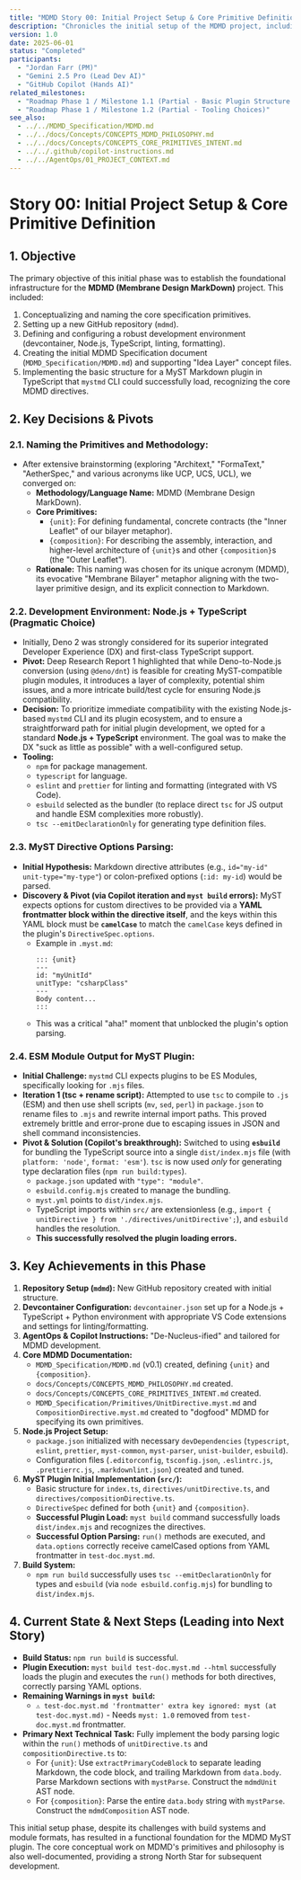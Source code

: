 ```yaml
---
title: "MDMD Story 00: Initial Project Setup & Core Primitive Definition"
description: "Chronicles the initial setup of the MDMD project, including repository creation, development environment configuration (Node.js + TypeScript + esbuild), core primitive naming ({unit}, {composition}), and the first successful MyST plugin load."
version: 1.0
date: 2025-06-01
status: "Completed"
participants:
  - "Jordan Farr (PM)"
  - "Gemini 2.5 Pro (Lead Dev AI)"
  - "GitHub Copilot (Hands AI)"
related_milestones:
  - "Roadmap Phase 1 / Milestone 1.1 (Partial - Basic Plugin Structure & Load)"
  - "Roadmap Phase 1 / Milestone 1.2 (Partial - Tooling Choices)"
see_also:
  - ../../MDMD_Specification/MDMD.md
  - ../../docs/Concepts/CONCEPTS_MDMD_PHILOSOPHY.md
  - ../../docs/Concepts/CONCEPTS_CORE_PRIMITIVES_INTENT.md
  - ../../.github/copilot-instructions.md
  - ../../AgentOps/01_PROJECT_CONTEXT.md
---
```


# Story 00: Initial Project Setup & Core Primitive Definition

## 1. Objective

The primary objective of this initial phase was to establish the foundational infrastructure for the **MDMD (Membrane Design MarkDown)** project. This included:
1.  Conceptualizing and naming the core specification primitives.
2.  Setting up a new GitHub repository (`mdmd`).
3.  Defining and configuring a robust development environment (devcontainer, Node.js, TypeScript, linting, formatting).
4.  Creating the initial MDMD Specification document (`MDMD_Specification/MDMD.md`) and supporting "Idea Layer" concept files.
5.  Implementing the basic structure for a MyST Markdown plugin in TypeScript that `mystmd` CLI could successfully load, recognizing the core MDMD directives.

## 2. Key Decisions & Pivots

### 2.1. Naming the Primitives and Methodology:
*   After extensive brainstorming (exploring "Architext," "FormaText," "AetherSpec," and various acronyms like UCP, UCS, UCL), we converged on:
    *   **Methodology/Language Name:** MDMD (Membrane Design MarkDown).
    *   **Core Primitives:**
        *   `{unit}`: For defining fundamental, concrete contracts (the "Inner Leaflet" of our bilayer metaphor).
        *   `{composition}`: For describing the assembly, interaction, and higher-level architecture of `{unit}`s and other `{composition}`s (the "Outer Leaflet").
    *   **Rationale:** This naming was chosen for its unique acronym (MDMD), its evocative "Membrane Bilayer" metaphor aligning with the two-layer primitive design, and its explicit connection to Markdown.

### 2.2. Development Environment: Node.js + TypeScript (Pragmatic Choice)
*   Initially, Deno 2 was strongly considered for its superior integrated Developer Experience (DX) and first-class TypeScript support.
*   **Pivot:** Deep Research Report 1 highlighted that while Deno-to-Node.js conversion (using `@deno/dnt`) is feasible for creating MyST-compatible plugin modules, it introduces a layer of complexity, potential shim issues, and a more intricate build/test cycle for ensuring Node.js compatibility.
*   **Decision:** To prioritize immediate compatibility with the existing Node.js-based `mystmd` CLI and its plugin ecosystem, and to ensure a straightforward path for initial plugin development, we opted for a standard **Node.js + TypeScript** environment. The goal was to make the DX "suck as little as possible" with a well-configured setup.
*   **Tooling:**
    *   `npm` for package management.
    *   `typescript` for language.
    *   `eslint` and `prettier` for linting and formatting (integrated with VS Code).
    *   `esbuild` selected as the bundler (to replace direct `tsc` for JS output and handle ESM complexities more robustly).
    *   `tsc --emitDeclarationOnly` for generating type definition files.

### 2.3. MyST Directive Options Parsing:
*   **Initial Hypothesis:** Markdown directive attributes (e.g., `id="my-id" unit-type="my-type"`) or colon-prefixed options (`:id: my-id`) would be parsed.
*   **Discovery & Pivot (via Copilot iteration and `myst build` errors):** MyST expects options for custom directives to be provided via a **YAML frontmatter block within the directive itself**, and the keys within this YAML block must be **`camelCase`** to match the `camelCase` keys defined in the plugin's `DirectiveSpec.options`.
    *   Example in `.myst.md`:
        ```myst
        ::: {unit}
        ---
        id: "myUnitId"
        unitType: "csharpClass"
        ---
        Body content...
        :::
        ```
    *   This was a critical "aha!" moment that unblocked the plugin's option parsing.

### 2.4. ESM Module Output for MyST Plugin:
*   **Initial Challenge:** `mystmd` CLI expects plugins to be ES Modules, specifically looking for `.mjs` files.
*   **Iteration 1 (tsc + rename script):** Attempted to use `tsc` to compile to `.js` (ESM) and then use shell scripts (`mv`, `sed`, `perl`) in `package.json` to rename files to `.mjs` and rewrite internal import paths. This proved extremely brittle and error-prone due to escaping issues in JSON and shell command inconsistencies.
*   **Pivot & Solution (Copilot's breakthrough):** Switched to using **`esbuild`** for bundling the TypeScript source into a single `dist/index.mjs` file (with `platform: 'node'`, `format: 'esm'`). `tsc` is now used *only* for generating type declaration files (`npm run build:types`).
    *   `package.json` updated with `"type": "module"`.
    *   `esbuild.config.mjs` created to manage the bundling.
    *   `myst.yml` points to `dist/index.mjs`.
    *   TypeScript imports within `src/` are extensionless (e.g., `import { unitDirective } from './directives/unitDirective';`), and `esbuild` handles the resolution.
    *   **This successfully resolved the plugin loading errors.**

## 3. Key Achievements in this Phase

1.  **Repository Setup (`mdmd`):** New GitHub repository created with initial structure.
2.  **Devcontainer Configuration:** `devcontainer.json` set up for a Node.js + TypeScript + Python environment with appropriate VS Code extensions and settings for linting/formatting.
3.  **AgentOps & Copilot Instructions:** "De-Nucleus-ified" and tailored for MDMD development.
4.  **Core MDMD Documentation:**
    *   `MDMD_Specification/MDMD.md` (v0.1) created, defining `{unit}` and `{composition}`.
    *   `docs/Concepts/CONCEPTS_MDMD_PHILOSOPHY.md` created.
    *   `docs/Concepts/CONCEPTS_CORE_PRIMITIVES_INTENT.md` created.
    *   `MDMD_Specification/Primitives/UnitDirective.myst.md` and `CompositionDirective.myst.md` created to "dogfood" MDMD for specifying its own primitives.
5.  **Node.js Project Setup:**
    *   `package.json` initialized with necessary `devDependencies` (`typescript`, `eslint`, `prettier`, `myst-common`, `myst-parser`, `unist-builder`, `esbuild`).
    *   Configuration files (`.editorconfig`, `tsconfig.json`, `.eslintrc.js`, `.prettierrc.js`, `.markdownlint.json`) created and tuned.
6.  **MyST Plugin Initial Implementation (`src/`):**
    *   Basic structure for `index.ts`, `directives/unitDirective.ts`, and `directives/compositionDirective.ts`.
    *   `DirectiveSpec` defined for both `{unit}` and `{composition}`.
    *   **Successful Plugin Load:** `myst build` command successfully loads `dist/index.mjs` and recognizes the directives.
    *   **Successful Option Parsing:** `run()` methods are executed, and `data.options` correctly receive camelCased options from YAML frontmatter in `test-doc.myst.md`.
7.  **Build System:**
    *   `npm run build` successfully uses `tsc --emitDeclarationOnly` for types and `esbuild` (via `node esbuild.config.mjs`) for bundling to `dist/index.mjs`.

## 4. Current State & Next Steps (Leading into Next Story)

*   **Build Status:** `npm run build` is successful.
*   **Plugin Execution:** `myst build test-doc.myst.md --html` successfully loads the plugin and executes the `run()` methods for both directives, correctly parsing YAML options.
*   **Remaining Warnings in `myst build`:**
    *   `⚠️ test-doc.myst.md 'frontmatter' extra key ignored: myst (at test-doc.myst.md)` - Needs `myst: 1.0` removed from `test-doc.myst.md` frontmatter.
*   **Primary Next Technical Task:** Fully implement the body parsing logic within the `run()` methods of `unitDirective.ts` and `compositionDirective.ts` to:
    *   For `{unit}`: Use `extractPrimaryCodeBlock` to separate leading Markdown, the code block, and trailing Markdown from `data.body`. Parse Markdown sections with `mystParse`. Construct the `mdmdUnit` AST node.
    *   For `{composition}`: Parse the entire `data.body` string with `mystParse`. Construct the `mdmdComposition` AST node.

This initial setup phase, despite its challenges with build systems and module formats, has resulted in a functional foundation for the MDMD MyST plugin. The core conceptual work on MDMD's primitives and philosophy is also well-documented, providing a strong North Star for subsequent development.

